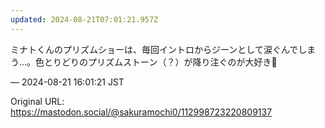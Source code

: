 ```yaml
---
updated: 2024-08-21T07:01:21.957Z
---
```


<p>ミナトくんのプリズムショーは、毎回イントロからジーンとして涙ぐんでしまう…。色とりどりのプリズムストーン（？）が降り注ぐのが大好き🩵</p>

&mdash; 2024-08-21 16:01:21 JST

Original URL: https://mastodon.social/@sakuramochi0/112998723220809137

